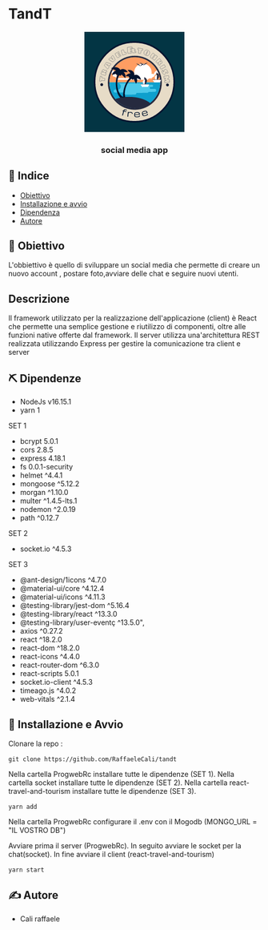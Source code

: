 # TandT
 
 <p align="center">
  <a href="" rel="noopener">
 <img width=200px height=200px src="./log.png" alt="Project logo"></a>
</p>

<h3 align="center">social media app </h3>

## 📝 Indice

- [Obiettivo](#scopo)
- [Installazione e avvio](#inizio)
- [Dipendenza](#dipendenze)
- [Autore](#autore)



## 🧐 Obiettivo <a name = "scopo"></a>
L'obbiettivo è quello di sviluppare un social media che permette di creare un nuovo account , postare foto,avviare delle chat e seguire nuovi utenti.
## Descrizione
Il framework utilizzato per la realizzazione dell'applicazione (client) è React che permette una semplice gestione e riutilizzo di componenti, oltre alle funzioni native offerte dal framework. 
Il server utilizza una'architettura REST realizzata utilizzando Express per gestire la comunicazione tra client e server
## ⛏️ Dipendenze <a name = "dipendenze"></a>

- NodeJs  v16.15.1
- yarn  1

SET 1
- bcrypt 5.0.1
- cors 2.8.5
- express 4.18.1
- fs 0.0.1-security
- helmet ^4.4.1
- mongoose ^5.12.2
- morgan ^1.10.0
- multer ^1.4.5-lts.1
- nodemon ^2.0.19
- path ^0.12.7

SET 2

- socket.io ^4.5.3

SET 3
- @ant-design/1icons ^4.7.0
- @material-ui/core ^4.12.4
- @material-ui/icons ^4.11.3
- @testing-library/jest-dom ^5.16.4
- @testing-library/react  ^13.3.0
- @testing-library/user-eventç ^13.5.0",
- axios ^0.27.2
- react ^18.2.0 
- react-dom ^18.2.0
- react-icons ^4.4.0 
- react-router-dom ^6.3.0
- react-scripts 5.0.1
- socket.io-client ^4.5.3
- timeago.js ^4.0.2
- web-vitals ^2.1.4
 
## 🏁 Installazione e Avvio <a name = "inizio"></a>

Clonare la repo : 
```
git clone https://github.com/RaffaeleCali/tandt
```

Nella cartella ProgwebRc installare tutte le dipendenze (SET 1).
Nella cartella socket installare tutte le dipendenze (SET 2).
Nella cartella react-travel-and-tourism installare tutte le dipendenze (SET 3).
```
yarn add
```
Nella cartella ProgwebRc configurare il .env  con il Mogodb (MONGO_URL = "IL VOSTRO DB")

Avviare prima il server (ProgwebRc).
In seguito avviare le socket per la chat(socket).
In fine avviare il client (react-travel-and-tourism)
```
yarn start
```
## ✍️ Autore <a name = "autore"></a>

- Cali raffaele

